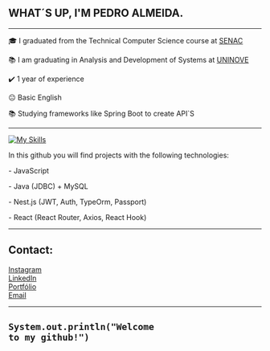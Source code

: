 ## WHAT´S UP, I'M PEDRO ALMEIDA.
<hr>

<p>🎓 I graduated from the Technical Computer Science course at <a href="https://www.sp.senac.br/senac-sao-bernardo-do-campo" target="blank_">SENAC</a></p>
<p>📚 I am graduating in Analysis and Development of Systems at <a href="https://graduacao.uninove.br/?course=tecnologia-em-analise-e-desenvolvimento-de-sistemas" target="blank_">UNINOVE</a></p>
<p>✔️ 1 year of experience</p>
<p>😐 Basic English </p>
<p>📚 Studying frameworks like Spring Boot to create API`S</p>
<hr>

[![My Skills](https://skillicons.dev/icons?i=javascript,typescript,react,nest,mysql)](https://skillicons.dev)

In this github you will find projects with the following technologies:
<p>- JavaScript</p> 
<p>- Java (JDBC) + MySQL
<p>- Nest.js (JWT, Auth, TypeOrm, Passport)</p>
<p>- React (React Router, Axios, React Hook)</p>


<hr>

## Contact:
<p><a href="https://www.instagram.com/pedroalm._/" target="_blank">Instagram</a><br><a href="https://www.linkedin.com/in/pedroaugustosantosalmeida/" target="_blank">LinkedIn</a><br>
<a href="https://psalmeida-portfolio.vercel.app/">Portfólio</a><br>
<a href= "mailto:almeida.pedroaugusto25@gmail.com">Email</a></p>


<hr>

## <code>System.out.println("Welcome to my github!")</code>

